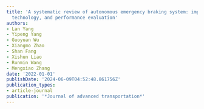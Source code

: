 ```yaml
---
title: 'A systematic review of autonomous emergency braking system: impact factor,
  technology, and performance evaluation'
authors:
- Lan Yang
- Yipeng Yang
- Guoyuan Wu
- Xiangmo Zhao
- Shan Fang
- Xishun Liao
- Runmin Wang
- Mengxiao Zhang
date: '2022-01-01'
publishDate: '2024-06-09T04:52:48.861756Z'
publication_types:
- article-journal
publication: '*Journal of advanced transportation*'
---
```

